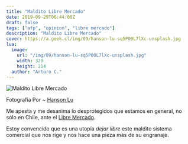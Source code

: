 ```yaml
---
title: "Maldito Libre Mercado"
date: 2019-09-29T06:44:00Z
draft: false
tags: ["afp", "opinion", "libre mercado"]
description: "Maldito Libre Mercado"
cover: https://a.geek.cl/img/09/hanson-lu-sq5P00L7lXc-unsplash.jpg
lua:
  image:
    url: "/img/09/hanson-lu-sq5P00L7lXc-unsplash.jpg"
    width: 320
    height: 214
  author: "Arturo C."
---
```

![Maldito Libre Mercado](/img/09/hanson-lu-sq5P00L7lXc-unsplash.jpg)

Fotografía Por ~ [Hanson Lu](https://unsplash.com/@hansonluu)

Me apesta y me desanima lo desprotegidos que estamos en general, no sólo en Chile, ante el [Libre Mercado](https://es.wikipedia.org/wiki/Mercado_libre).

Estoy convencido que es una utopía *dejar libre* este maldito sistema comercial que nos rige y nos hace una pieza más de su engranaje.


